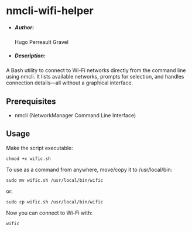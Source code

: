 # nmcli-wifi-helper

- ##### Author:

  Hugo Perreault Gravel

- ##### Description:
A Bash utility to connect to Wi-Fi networks directly from the command line using nmcli. It lists available networks, prompts for selection, and handles connection details—all without a graphical interface.

## Prerequisites

- nmcli (NetworkManager Command Line Interface)

## Usage

Make the script executable:

```
chmod +x wific.sh
```
To use as a command from anywhere, move/copy it to /usr/local/bin:
```
sudo mv wific.sh /usr/local/bin/wific
```
or:

```
sudo cp wific.sh /usr/local/bin/wific
```

Now you can connect to Wi-Fi with:
```
wific
```

